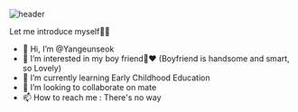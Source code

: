 ![header](https://capsule-render.vercel.app/api?type=waving&color=40c463&height=200&section=header&text=EunSeok1009%20&fontSize=90)

Let me introduce myself🐥💛
- 👋 Hi, I’m @Yangeunseok
- 👀 I’m interested in my boy friend🤴❤
(Boyfriend is handsome and smart, so Lovely)
- 🌱 I’m currently learning Early Childhood Education
- 💞️ I’m looking to collaborate on mate
- 📫 How to reach me : There's no way

<!---
Yangeunseok/Yangeunseok is a ✨ special ✨ repository because its `README.md` (this file) appears on your GitHub profile.
You can click the Preview link to take a look at your changes.
--->
